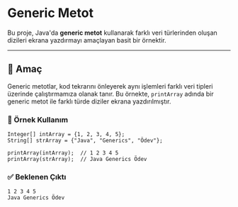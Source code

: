 # Generic Metot

Bu proje, Java'da **generic metot** kullanarak farklı veri türlerinden oluşan dizileri ekrana yazdırmayı amaçlayan basit bir örnektir.

---

## 🧠 Amaç

Generic metotlar, kod tekrarını önleyerek aynı işlemleri farklı veri tipleri üzerinde çalıştırmamıza olanak tanır. Bu örnekte, `printArray` adında bir generic metot ile farklı türde diziler ekrana yazdırılmıştır.

### 🧪 Örnek Kullanım

    Integer[] intArray = {1, 2, 3, 4, 5};
    String[] strArray = {"Java", "Generics", "Ödev"};
    
    printArray(intArray);  // 1 2 3 4 5
    printArray(strArray);  // Java Generics Ödev

### ✅ Beklenen Çıktı

    1 2 3 4 5
    Java Generics Ödev
